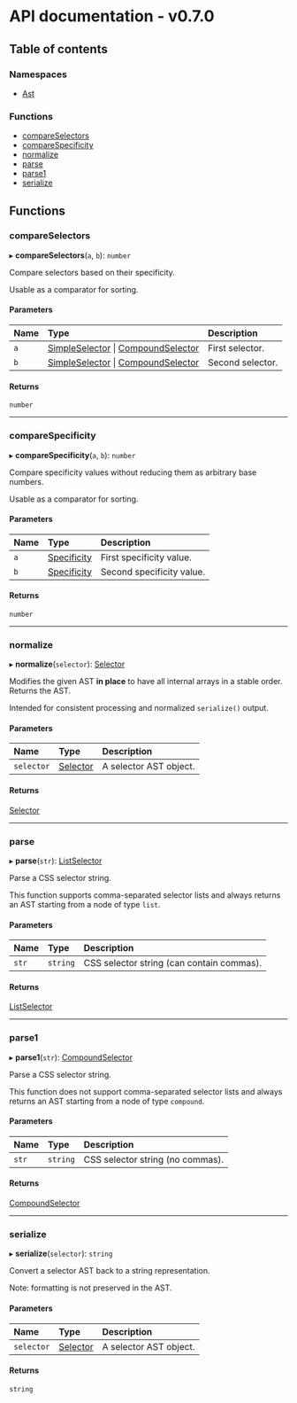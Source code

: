 # API documentation - v0.7.0

## Table of contents

### Namespaces

- [Ast](modules/ast.md)

### Functions

- [compareSelectors](index.md#compareselectors)
- [compareSpecificity](index.md#comparespecificity)
- [normalize](index.md#normalize)
- [parse](index.md#parse)
- [parse1](index.md#parse1)
- [serialize](index.md#serialize)

## Functions

### compareSelectors

▸ **compareSelectors**(`a`, `b`): `number`

Compare selectors based on their specificity.

Usable as a comparator for sorting.

#### Parameters

| Name | Type | Description |
| :------ | :------ | :------ |
| `a` | [SimpleSelector](modules/ast.md#simpleselector) \| [CompoundSelector](modules/ast.md#compoundselector) | First selector. |
| `b` | [SimpleSelector](modules/ast.md#simpleselector) \| [CompoundSelector](modules/ast.md#compoundselector) | Second selector. |

#### Returns

`number`

___

### compareSpecificity

▸ **compareSpecificity**(`a`, `b`): `number`

Compare specificity values without reducing them
as arbitrary base numbers.

Usable as a comparator for sorting.

#### Parameters

| Name | Type | Description |
| :------ | :------ | :------ |
| `a` | [Specificity](modules/ast.md#specificity) | First specificity value. |
| `b` | [Specificity](modules/ast.md#specificity) | Second specificity value. |

#### Returns

`number`

___

### normalize

▸ **normalize**(`selector`): [Selector](modules/ast.md#selector)

Modifies the given AST **in place** to have all internal arrays
in a stable order. Returns the AST.

Intended for consistent processing and normalized `serialize()` output.

#### Parameters

| Name | Type | Description |
| :------ | :------ | :------ |
| `selector` | [Selector](modules/ast.md#selector) | A selector AST object. |

#### Returns

[Selector](modules/ast.md#selector)

___

### parse

▸ **parse**(`str`): [ListSelector](modules/ast.md#listselector)

Parse a CSS selector string.

This function supports comma-separated selector lists
and always returns an AST starting from a node of type `list`.

#### Parameters

| Name | Type | Description |
| :------ | :------ | :------ |
| `str` | `string` | CSS selector string (can contain commas). |

#### Returns

[ListSelector](modules/ast.md#listselector)

___

### parse1

▸ **parse1**(`str`): [CompoundSelector](modules/ast.md#compoundselector)

Parse a CSS selector string.

This function does not support comma-separated selector lists
and always returns an AST starting from a node of type `compound`.

#### Parameters

| Name | Type | Description |
| :------ | :------ | :------ |
| `str` | `string` | CSS selector string (no commas). |

#### Returns

[CompoundSelector](modules/ast.md#compoundselector)

___

### serialize

▸ **serialize**(`selector`): `string`

Convert a selector AST back to a string representation.

Note: formatting is not preserved in the AST.

#### Parameters

| Name | Type | Description |
| :------ | :------ | :------ |
| `selector` | [Selector](modules/ast.md#selector) | A selector AST object. |

#### Returns

`string`
